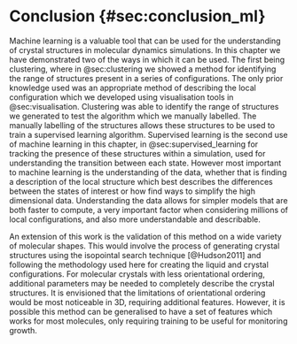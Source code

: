 # Conclusion {#sec:conclusion_ml}

Machine learning is a valuable tool that can be used
for the understanding of crystal structures in molecular dynamics simulations.
In this chapter we have demonstrated two of the ways
in which it can be used.
The first being clustering,
where in @sec:clustering we showed a method for identifying
the range of structures present in a series of configurations.
The only prior knowledge used
was an appropriate method of describing the local configuration
which we developed using visualisation tools in @sec:visualisation.
Clustering was able to identify the range of structures
we generated to test the algorithm which we manually labelled.
The manually labelling of the structures allows these structures to be used
to train a supervised learning algorithm.
Supervised learning is the second use of machine learning in this chapter,
in @sec:supervised_learning for tracking the presence of these structures within a simulation,
used for understanding the transition between each state.
However most important to machine learning
is the understanding of the data,
whether that is finding a description of the local structure
which best describes the differences between the states of interest
or how find ways to simplify the high dimensional data.
Understanding the data allows for simpler models
that are both faster to compute,
a very important factor when considering millions of local configurations,
and also more understandable and describable.

An extension of this work is the validation of this method
on a wide variety of molecular shapes.
This would involve the process of generating crystal structures
using the isopointal search technique [@Hudson2011]
and following the methodology used here
for creating the liquid and crystal configurations.
For molecular crystals with less orientational ordering,
additional parameters may be needed to completely describe
the crystal structures.
It is envisioned that the limitations of orientational ordering
would be most noticeable in 3D, requiring additional features.
However, it is possible this method can be generalised
to have a set of features which works for most molecules,
only requiring training to be useful for monitoring growth.

